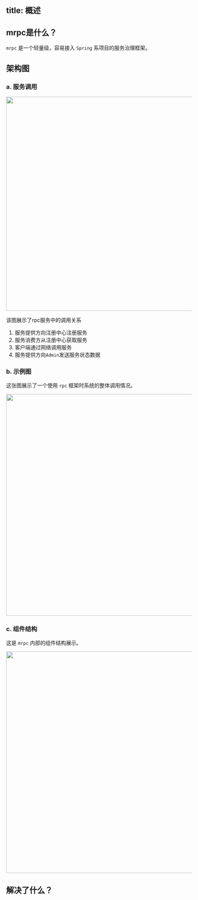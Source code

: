 title: 概述
---------

## mrpc是什么？

`mrpc` 是一个轻量级，容易接入 `Spring` 系项目的服务治理框架。

## 架构图

### a. 服务调用

<img src="https://ooo.0o0.ooo/2017/07/10/5962f284039cc.png" width="580" />

该图展示了rpc服务中的调用关系

1. 服务提供方向注册中心注册服务
2. 服务消费方从注册中心获取服务
3. 客户端通过网络调用服务
4. 服务提供方向`Admin`发送服务状态数据

### b. 示例图

这张图展示了一个使用 `rpc` 框架时系统的整体调用情况。

<img src="https://ooo.0o0.ooo/2017/07/10/5962f9fae6853.png" width="600" />

### c. 组件结构

这是 `mrpc` 内部的组件结构展示。

<img src="https://ooo.0o0.ooo/2017/07/10/596301a077d5d.png" width="600" />

## 解决了什么？
